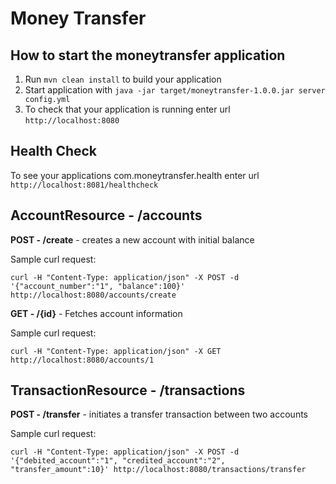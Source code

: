# Money Transfer

How to start the moneytransfer application
---

1. Run `mvn clean install` to build your application
1. Start application with `java -jar target/moneytransfer-1.0.0.jar server config.yml`
1. To check that your application is running enter url `http://localhost:8080`

Health Check
---

To see your applications com.moneytransfer.health enter url `http://localhost:8081/healthcheck`

AccountResource - /accounts
---

**POST - /create** - creates a new account with initial balance

Sample curl request:
```
curl -H "Content-Type: application/json" -X POST -d '{"account_number":"1", "balance":100}' http://localhost:8080/accounts/create
```

**GET - /{id}** - Fetches account information

Sample curl request:
```
curl -H "Content-Type: application/json" -X GET  http://localhost:8080/accounts/1
```

TransactionResource - /transactions
---

**POST - /transfer** - initiates a transfer transaction between two accounts

Sample curl request:
```
curl -H "Content-Type: application/json" -X POST -d '{"debited_account":"1", "credited_account":"2", "transfer_amount":10}' http://localhost:8080/transactions/transfer
```
